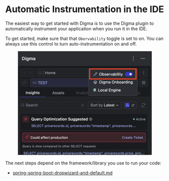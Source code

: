 # Automatic Instrumentation in the IDE

The easiest way to get started with Digma is to use the Digma plugin to automatically instrument your application when you run it in the IDE.

To get started, make sure that that `Obervability` toggle is set to on. You can always use this control to turn auto-instrumentation on and off.



<figure><img src="../../.gitbook/assets/image (1) (1) (1).png" alt=""><figcaption></figcaption></figure>

The next steps depend on the framework/library you use to run your code:

* [spring-spring-boot-dropwizard-and-default.md](spring-spring-boot-dropwizard-and-default.md "mention")



###
